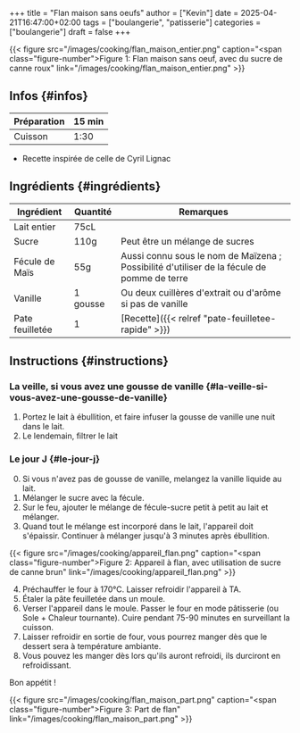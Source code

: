 +++
title = "Flan maison sans oeufs"
author = ["Kevin"]
date = 2025-04-21T16:47:00+02:00
tags = ["boulangerie", "patisserie"]
categories = ["boulangerie"]
draft = false
+++

<a id="figure--Flan maison sans oeufs"></a>

{{< figure src="/images/cooking/flan_maison_entier.png" caption="<span class=\"figure-number\">Figure 1: </span>Flan maison sans oeuf, avec du sucre de canne roux" link="/images/cooking/flan_maison_entier.png" >}}


## Infos {#infos}

| Préparation | 15 min |
|-------------|--------|
| Cuisson     | 1:30   |

-   Recette inspirée de celle de Cyril Lignac


## Ingrédients {#ingrédients}

| Ingrédient      | Quantité | Remarques                                                                                  |
|-----------------|----------|--------------------------------------------------------------------------------------------|
| Lait entier     | 75cL     |                                                                                            |
| Sucre           | 110g     | Peut être un mélange de sucres                                                             |
| Fécule de Maïs  | 55g      | Aussi connu sous le nom de Maïzena ; Possibilité d'utiliser de la fécule de pomme de terre |
| Vanille         | 1 gousse | Ou deux cuillères d'extrait ou d'arôme si pas de vanille                                   |
| Pate feuilletée | 1        | [Recette]({{< relref "pate-feuilletee-rapide" >}})                                         |


## Instructions {#instructions}


### La veille, si vous avez une gousse de vanille {#la-veille-si-vous-avez-une-gousse-de-vanille}

1.  Portez le lait à ébullition, et faire infuser la gousse de vanille une nuit dans le lait.
2.  Le lendemain, filtrer le lait


### Le jour J {#le-jour-j}

0.  Si vous n'avez pas de gousse de vanille, melangez la vanille liquide au lait.
1.  Mélanger le sucre avec la fécule.
2.  Sur le feu, ajouter le mélange de fécule-sucre petit à petit au lait et mélanger.
3.  Quand tout le mélange est incorporé dans le lait, l'appareil doit s'épaissir. Continuer à mélanger jusqu'à 3 minutes après ébullition.

<a id="figure--Appareil à flan"></a>

{{< figure src="/images/cooking/appareil_flan.png" caption="<span class=\"figure-number\">Figure 2: </span>Appareil à flan, avec utilisation de sucre de canne brun" link="/images/cooking/appareil_flan.png" >}}

4.  Préchauffer le four à 170°C. Laisser refroidir l'appareil à TA.
5.  Étaler la pâte feuilletée dans un moule.
6.  Verser l'appareil dans le moule. Passer le four en mode pâtisserie (ou Sole + Chaleur tournante). Cuire pendant 75-90 minutes en surveillant la cuisson.
7.  Laisser refroidir en sortie de four, vous pourrez manger dès que le dessert sera à température ambiante.
8.  Vous pouvez les manger dès lors qu'ils auront refroidi, ils durciront en refroidissant.

Bon appétit !

<a id="figure--Part de Flan"></a>

{{< figure src="/images/cooking/flan_maison_part.png" caption="<span class=\"figure-number\">Figure 3: </span>Part de flan" link="/images/cooking/flan_maison_part.png" >}}
